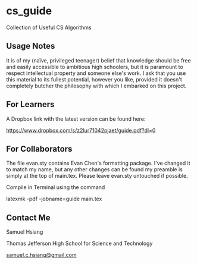 # cs_guide
Collection of Useful CS Algorithms

Usage Notes
--------------
It is of my (na&iuml;ve, privileged teenager) belief that knowledge should be free and easily
accessible to ambitious high schoolers, but it is paramount to respect intellectual property
and someone else's work. I ask that you use this material to its fullest potential, however
you like, provided it doesn't completely butcher the philosophy with which I embarked on this
project.

For Learners
--------------
A Dropbox link with the latest version can be found here:

https://www.dropbox.com/s/z2lur71042pjaet/guide.pdf?dl=0

For Collaborators
--------------
The file evan.sty contains Evan Chen's formatting package. I've changed it to match my name,
but any other changes can be found my preamble is simply at the top of main.tex. Please leave
evan.sty untouched if possible.

Compile in Terminal using the command

latexmk -pdf -jobname=guide main.tex

Contact Me
--------------
Samuel Hsiang

Thomas Jefferson High School for Science and Technology

samuel.c.hsiang@gmail.com
